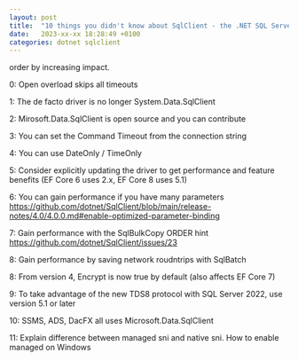 ```yaml
---
layout: post
title:  "10 things you didn't know about SqlClient - the .NET SQL Server / Azure SQL Database driver (but wish you had)"
date:   2023-xx-xx 18:28:49 +0100
categories: dotnet sqlclient
---
```


order by increasing impact.

0: Open overload skips all timeouts

1: The de facto driver is no longer System.Data.SqlClient

2: Mirosoft.Data.SqlClient is open source and you can contribute

3: You can set the Command Timeout from the connection string

4: You can use DateOnly / TimeOnly

5: Consider explicitly updating the driver to get performance and feature benefits (EF Core 6 uses 2.x, EF Core 8 uses 5.1)

6: You can gain performance if you have many parameters 
    https://github.com/dotnet/SqlClient/blob/main/release-notes/4.0/4.0.0.md#enable-optimized-parameter-binding

7: Gain performance with the SqlBulkCopy ORDER hint https://github.com/dotnet/SqlClient/issues/23

8: Gain performance by saving network roudntrips with SqlBatch

8: From version 4, Encrypt is now true by default (also affects EF Core 7)

9: To take advantage of the new TDS8 protocol with SQL Server 2022, use version 5.1 or later

10: SSMS, ADS, DacFX all uses Microsoft.Data.SqlClient

11: Explain difference between managed sni and native sni. How to enable managed on Windows
